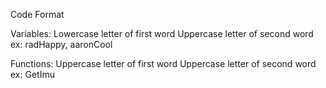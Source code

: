 Code Format 

Variables:
Lowercase letter of first word 
Uppercase letter of second word
ex: radHappy, aaronCool

Functions:
Uppercase letter of first word 
Uppercase letter of second word
ex: GetImu

